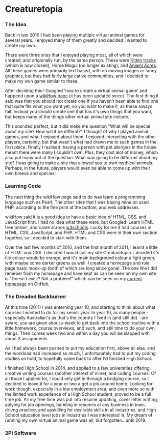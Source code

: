 <!DOCTYPE html>
<html>

<h1>Creaturetopia</h1>

<h3>The Idea</h3>
<p>Back in late 2010 I had been playing multiple virtual animal games for several years. I enjoyed many of them greatly and decided I wanted to create my own.</p>
<p>There were three sites that I enjoyed playing most, all of which were created, and origionally run, by the same person. These were <a href="http://www.kittentracks.com">Kitten tracks</a> (which is now closed), Horse Mogul (no longer existing), and <a href="http://www.animalacres.net/home">Aniaml Acres</a>. All these games were primarily text based, with no moving images or fancy graphics, but they had fairly large cative communities, and I decided to make my own game similar to these.</p>
<p>After deciding this I Googled 'how to create a virtual animal game' and happend upon a <a href="https://www.wikihow.com/Make-a-Virtual-Pet-Site">wikiHow page</a> (it has been updated since). The first thing it said was that you should not create one if you haven't been able to find one that quite fits what you want yet, so you want to make it, as these always fail. Instead you should create one that has it's own things that you want, but keeps many of the things other virtual animal site include.</p>
<p>This sounded perfect, but it did make me question "What will be special about my site? How will it be differnt?" I thought of why I played animal games, and what I enjoyed about them. I enjoyed interacting with the other players, certainly, but that wasn't what had drawn me to such games in the first place. Finally I realised: having a person with pet allergies in the house meant there were many I couldn't own. Plus, they cost alot of money, which also put many out of the question. What was going to be differnet about my site? I was going to make a site that allowed you to own mythical animals. Perhaps, in the future, players would even be able to come up with their own breeds and species!</p>
<h3>Learning Code</h3>
</p>The next thing the wikiHow page said to do was learn a programming language such as Pearl. The other sites that I was basing mine on used PHP, according to the fine print at the bottom, and web addresses.</p>
<p>wikiHow said it is a good idea to have a basic idea of HTML, CSS, and JavaScript first. I had no idea what these were, but Googled 'Learn HTML free online', and came acroos <a href="https://www.w3schools.com">w3schools</a>. Lucky for me it had courses in HTML, CSS, JavaScript, and PHP. HTML and CSS were in their own section together, so I decided to start with them.</p>
<p>Over the last few months of 2010, and the first month of 2011, I learnt a little of HTML and CSS. I decided I would call my site Creaturetopia. I decided it's tile colour would be orange, and it's main background colour a light green, with maybe some darker greens as well. I created a homepage and rule page basic mock-up (both of which are long since gone). The one line I did remeber from my homepage and have kept as can be seen on my own site is "Doesn't exist? Not a problem!" which can be seen on my <a href="https://tinystep1.github.io/Creaturetopia/">current homepage</a> on GitHub.</p>
<h3>The Dreaded Backburner</h3>
<p>At this time (2011) I was enterning year 10, and starting to think about what courses I wanted to do for my senior year. In year 10, as many people - especially Australian's as that's the country I lived in (and still do) - are aware, you are given about a week to get back into the school routine with a little homework, course overviews, and such, and still time to do your own things. Then comes week two and within a day you will be slapped with about 3 assignments.</p>
<p>As I had always been pushed to put my education first, above all else, and the workload had increased so much, I unfortunately had to put my coding studies on hold, to hopefully come back to after I'd finished High School.</p>
<p>I finished High School in 2014, and applied to a few universities offering creative writing courses (another interest of mine), and coding courses. Of all those I applied for, I could only get in through a bridging course, so I decided to leave it for a year or two a get a job around home. Looking for work though, expecially in a low employment area, and even more so with the limited work experience of a High School student, proved to be a full time job. All my free time was put into resume updating, cover letter writing, aplying for job openings, handing in resumes at any business in town, drivng practice, and upskilling for desirable skills in all industries, and High School education level jobs in industries I was interested in. My dream of running my own virtual animal game was all, but forgotten...until 2019.</p>
<h3>2Pi Software</h3>
</html>
